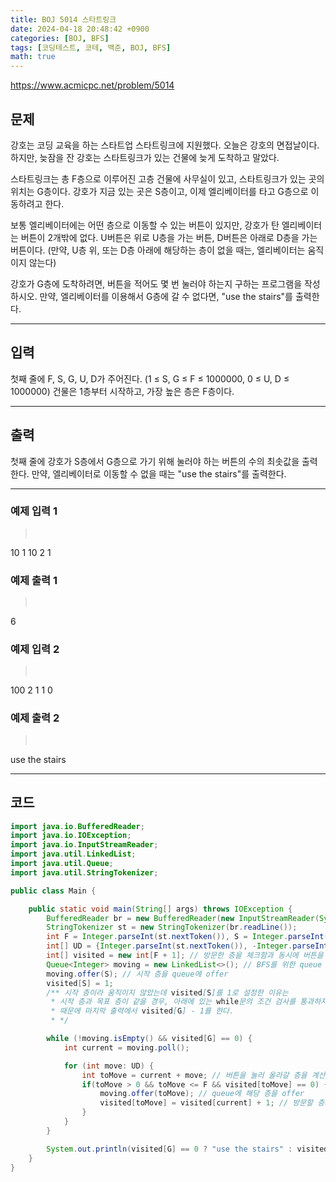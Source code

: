 ```yaml
---
title: BOJ 5014 스타트링크
date: 2024-04-18 20:48:42 +0900
categories: [BOJ, BFS]
tags: [코딩테스트, 코테, 백준, BOJ, BFS]
math: true
---
```


<https://www.acmicpc.net/problem/5014>

## 문제
강호는 코딩 교육을 하는 스타트업 스타트링크에 지원했다. 오늘은 강호의 면접날이다. 하지만, 늦잠을 잔 강호는 스타트링크가 있는 건물에 늦게 도착하고 말았다.

스타트링크는 총 F층으로 이루어진 고층 건물에 사무실이 있고, 스타트링크가 있는 곳의 위치는 G층이다. 강호가 지금 있는 곳은 S층이고, 이제 엘리베이터를 타고 G층으로 이동하려고 한다.

보통 엘리베이터에는 어떤 층으로 이동할 수 있는 버튼이 있지만, 강호가 탄 엘리베이터는 버튼이 2개밖에 없다. U버튼은 위로 U층을 가는 버튼, D버튼은 아래로 D층을 가는 버튼이다. (만약, U층 위, 또는 D층 아래에 해당하는 층이 없을 때는, 엘리베이터는 움직이지 않는다)

강호가 G층에 도착하려면, 버튼을 적어도 몇 번 눌러야 하는지 구하는 프로그램을 작성하시오. 만약, 엘리베이터를 이용해서 G층에 갈 수 없다면, "use the stairs"를 출력한다.

---
## 입력
첫째 줄에 F, S, G, U, D가 주어진다. (1 ≤ S, G ≤ F ≤ 1000000, 0 ≤ U, D ≤ 1000000) 건물은 1층부터 시작하고, 가장 높은 층은 F층이다.

---
## 출력
첫째 줄에 강호가 S층에서 G층으로 가기 위해 눌러야 하는 버튼의 수의 최솟값을 출력한다. 만약, 엘리베이터로 이동할 수 없을 때는 "use the stairs"를 출력한다.

---
### 예제 입력 1
> <pre>
10 1 10 2 1
> </pre>

### 예제 출력 1
> <pre>
6
> </pre>

### 예제 입력 2
> <pre>
100 2 1 1 0
> </pre>

### 예제 출력 2
> <pre>
use the stairs
> </pre>

---
## 코드

```java
import java.io.BufferedReader;
import java.io.IOException;
import java.io.InputStreamReader;
import java.util.LinkedList;
import java.util.Queue;
import java.util.StringTokenizer;

public class Main {

    public static void main(String[] args) throws IOException {
        BufferedReader br = new BufferedReader(new InputStreamReader(System.in));
        StringTokenizer st = new StringTokenizer(br.readLine());
        int F = Integer.parseInt(st.nextToken()), S = Integer.parseInt(st.nextToken()), G = Integer.parseInt(st.nextToken());
        int[] UD = {Integer.parseInt(st.nextToken()), -Integer.parseInt(st.nextToken())}; // U버튼과 D버튼을 눌러 오르내리는 층 수 (D에는 앞에 -연산자를 붙였음)
        int[] visited = new int[F + 1]; // 방문한 층을 체크함과 동시에 버튼을 눌러 이동한 횟수를 세기 위한 배열
        Queue<Integer> moving = new LinkedList<>(); // BFS를 위한 queue
        moving.offer(S); // 시작 층을 queue에 offer
        visited[S] = 1;
        /** 시작 층이라 움직이지 않았는데 visited[S]를 1로 설정한 이유는
         * 시작 층과 목표 층이 같을 경우, 아래에 있는 while문의 조건 검사를 통과하지 못해야 하기 때문이다.
         * 때문에 마지막 출력에서 visited[G] - 1를 한다.
         * */

        while (!moving.isEmpty() && visited[G] == 0) {
            int current = moving.poll();

            for (int move: UD) {
                int toMove = current + move; // 버튼을 눌러 올라갈 층을 계산
                if(toMove > 0 && toMove <= F && visited[toMove] == 0) { // 올라갈 층이 1층 이상 F층 이하이며, 방문하지 않은 층일 경우,
                    moving.offer(toMove); // queue에 해당 층을 offer
                    visited[toMove] = visited[current] + 1; // 방문할 층의 이동 횟수는 현재 층의 이동 횟수 + 1로 설정
                }
            }
        }

        System.out.println(visited[G] == 0 ? "use the stairs" : visited[G] - 1);
    }
}
```
